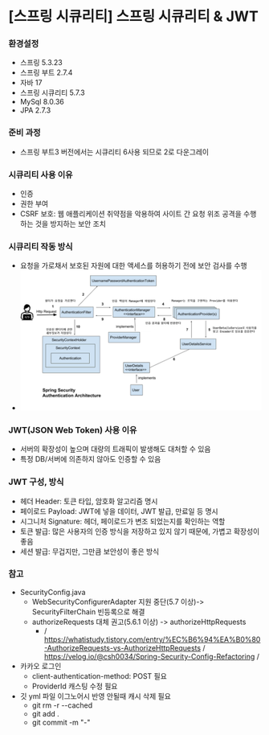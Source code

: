 # [스프링 시큐리티] 스프링 시큐리티 & JWT
### 환경설정
- 스프링 5.3.23 </br>
- 스프링 부트 2.7.4 </br>
- 자바 17 </br>
- 스프링 시큐리티 5.7.3 </br>
- MySql 8.0.36 </br>
- JPA 2.7.3 </br>

### 준비 과정
- 스프링 부트3 버전에서는 시큐리티 6사용 되므로 2로 다운그레이

### 시큐리티 사용 이유
- 인증 
- 권한 부여
- CSRF 보호: 웹 애플리케이션 취약점을 악용하여 사이트 간 요청 위조 공격을 수행하는 것을 방지하는 보안 조치

### 시큐리티 작동 방식
- 요청을 가로채서 보호된 자원에 대한 액세스를 허용하기 전에 보안 검사를 수행
- <img src="img_1.png" width="730"/>
### JWT(JSON Web Token) 사용 이유
- 서버의 확장성이 높으며 대량의 트래픽이 발생해도 대처할 수 있음
- 특정 DB/서버에 의존하지 않아도 인증할 수 있음

### JWT 구성, 방식
- 헤더 Header: 토큰 타입, 암호화 알고리즘 명시
- 페이로드 Payload: JWT에 넣을 데이터, JWT 발급, 만료일 등 명시
- 시그니처 Signature: 헤더, 페이로드가 변조 되었는지를 확인하는 역할
- 토큰 발급: 많은 사용자의 인증 방식을 저장하고 있지 않기 때문에, 가볍고 확장성이 좋음
- 세션 발급: 무겁지만, 그만큼 보안성이 좋은 방식

### 참고
- SecurityConfig.java
  - WebSecurityConfigurerAdapter 지원 중단(5.7 이상)-> SecurityFilterChain 빈등록으로 해결
  - authorizeRequests 대체 권고(5.6.1 이상) -> authorizeHttpRequests 
    - / https://whatistudy.tistory.com/entry/%EC%B6%94%EA%B0%80-AuthorizeRequests-vs-AuthorizeHttpRequests / https://velog.io/@csh0034/Spring-Security-Config-Refactoring /
- 카카오 로그인
  - client-authentication-method: POST 필요
  - ProviderId 캐스팅 수정 필요
- 깃 yml 파일 이그노어시 반영 안될때 캐시 삭제 필요
  - git rm -r --cached 
  - git add .
  - git commit -m "-"
